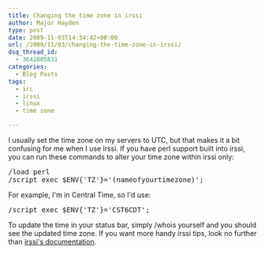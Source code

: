 ```yaml
---
title: Changing the time zone in irssi
author: Major Hayden
type: post
date: 2009-11-03T14:34:42+00:00
url: /2009/11/03/changing-the-time-zone-in-irssi/
dsq_thread_id:
  - 3642805831
categories:
  - Blog Posts
tags:
  - irc
  - irssi
  - linux
  - time zone

---
```

I usually set the time zone on my servers to UTC, but that makes it a bit confusing for me when I use irssi. If you have perl support built into irssi, you can run these commands to alter your time zone within irssi only:

<pre lang="html">/load perl
/script exec $ENV{'TZ'}='(nameofyourtimezone)';</pre>

For example, I'm in Central Time, so I'd use:

<pre lang="html">/script exec $ENV{'TZ'}='CST6CDT';</pre>

To update the time in your status bar, simply /whois yourself and you should see the updated time zone. If you want more handy irssi tips, look no further than [irssi's documentation][1].

 [1]: http://irssi.org/documentation/tips
